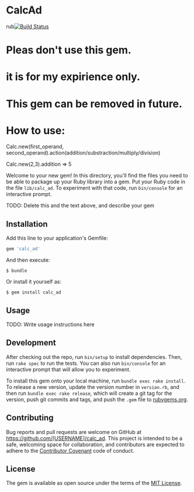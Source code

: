# CalcAd

rub[![Build Status](https://travis-ci.org/andriidovhan/calc_ad.png)](https://travis-ci.org/andriidovhan/calc_ad)

# Pleas don't use this gem.
# it is for my expirience only.
# This gem can be removed in future.


# How to use:

Calc.new(first_operand, second_operand).action(addition/substraction/multiply/division)

Calc.new(2,3).addition
=> 5


Welcome to your new gem! In this directory, you'll find the files you need to be able to package up your Ruby library into a gem. Put your Ruby code in the file `lib/calc_ad`. To experiment with that code, run `bin/console` for an interactive prompt.

TODO: Delete this and the text above, and describe your gem

## Installation

Add this line to your application's Gemfile:

```ruby
gem 'calc_ad'
```

And then execute:

    $ bundle

Or install it yourself as:

    $ gem install calc_ad

## Usage

TODO: Write usage instructions here

## Development

After checking out the repo, run `bin/setup` to install dependencies. Then, run `rake spec` to run the tests. You can also run `bin/console` for an interactive prompt that will allow you to experiment.

To install this gem onto your local machine, run `bundle exec rake install`. To release a new version, update the version number in `version.rb`, and then run `bundle exec rake release`, which will create a git tag for the version, push git commits and tags, and push the `.gem` file to [rubygems.org](https://rubygems.org).

## Contributing

Bug reports and pull requests are welcome on GitHub at https://github.com/[USERNAME]/calc_ad. This project is intended to be a safe, welcoming space for collaboration, and contributors are expected to adhere to the [Contributor Covenant](http://contributor-covenant.org) code of conduct.


## License

The gem is available as open source under the terms of the [MIT License](http://opensource.org/licenses/MIT).

